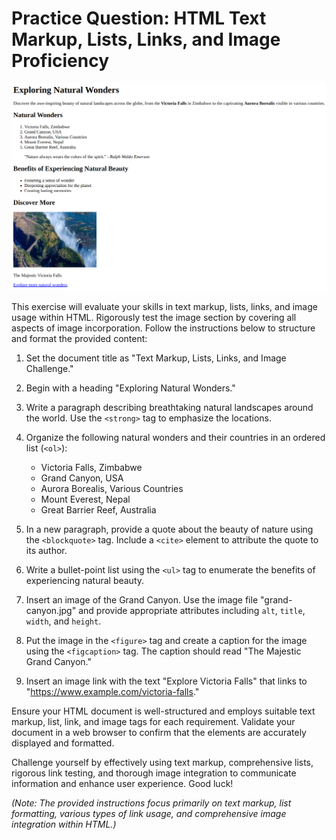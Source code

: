 # **Practice Question: HTML Text Markup, Lists, Links, and Image Proficiency**

![task screen shot](./task4.png)

This exercise will evaluate your skills in text markup, lists, links, and image usage within HTML. Rigorously test the image section by covering all aspects of image incorporation. Follow the instructions below to structure and format the provided content:

1. Set the document title as "Text Markup, Lists, Links, and Image Challenge."

2. Begin with a heading "Exploring Natural Wonders."

3. Write a paragraph describing breathtaking natural landscapes around the world. Use the `<strong>` tag to emphasize the locations.

4. Organize the following natural wonders and their countries in an ordered list (`<ol>`):

   - Victoria Falls, Zimbabwe
   - Grand Canyon, USA
   - Aurora Borealis, Various Countries
   - Mount Everest, Nepal
   - Great Barrier Reef, Australia

5. In a new paragraph, provide a quote about the beauty of nature using the `<blockquote>` tag. Include a `<cite>` element to attribute the quote to its author.

6. Write a bullet-point list using the `<ul>` tag to enumerate the benefits of experiencing natural beauty.

7. Insert an image of the Grand Canyon. Use the image file "grand-canyon.jpg" and provide appropriate attributes including `alt`, `title`, `width`, and `height`.

8. Put the image in the `<figure>` tag and create a caption for the image using the `<figcaption>` tag. The caption should read "The Majestic Grand Canyon."

9. Insert an image link with the text "Explore Victoria Falls" that links to "https://www.example.com/victoria-falls."

Ensure your HTML document is well-structured and employs suitable text markup, list, link, and image tags for each requirement. Validate your document in a web browser to confirm that the elements are accurately displayed and formatted.

Challenge yourself by effectively using text markup, comprehensive lists, rigorous link testing, and thorough image integration to communicate information and enhance user experience. Good luck!

_(Note: The provided instructions focus primarily on text markup, list formatting, various types of link usage, and comprehensive image integration within HTML.)_
